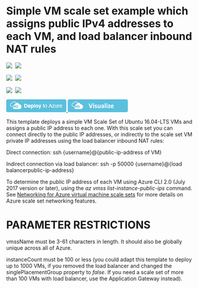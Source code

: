 # Simple VM scale set example which assigns public IPv4 addresses to each VM, and load balancer inbound NAT rules

<IMG SRC="https://azbotstorage.blob.core.windows.net/badges/201-vmss-public-ip-linux/PublicLastTestDate.svg" />&nbsp;
<IMG SRC="https://azbotstorage.blob.core.windows.net/badges/201-vmss-public-ip-linux/PublicDeployment.svg" />&nbsp;

<IMG SRC="https://azbotstorage.blob.core.windows.net/badges/201-vmss-public-ip-linux/FairfaxLastTestDate.svg" />&nbsp;
<IMG SRC="https://azbotstorage.blob.core.windows.net/badges/201-vmss-public-ip-linux/FairfaxDeployment.svg" />&nbsp;

<IMG SRC="https://azbotstorage.blob.core.windows.net/badges/201-vmss-public-ip-linux/BestPracticeResult.svg" />&nbsp;
<IMG SRC="https://azbotstorage.blob.core.windows.net/badges/201-vmss-public-ip-linux/CredScanResult.svg" />&nbsp;

<a href="https://portal.azure.com/#create/Microsoft.Template/uri/https%3A%2F%2Fraw.githubusercontent.com%2FAzure%2Fazure-quickstart-templates%2Fmaster%2F201-vmss-public-ip-linux%2Fazuredeploy.json" target="_blank">
    <img src="https://raw.githubusercontent.com/Azure/azure-quickstart-templates/master/1-CONTRIBUTION-GUIDE/images/deploytoazure.png"/>
</a>
<a href="http://armviz.io/#/?load=https%3A%2F%2Fraw.githubusercontent.com%2FAzure%2Fazure-quickstart-templates%2Fmaster%2F201-vmss-public-ip-linux%2Fazuredeploy.json" target="_blank">
    <img src="https://raw.githubusercontent.com/Azure/azure-quickstart-templates/master/1-CONTRIBUTION-GUIDE/images/visualizebutton.png"/>
</a>

This template deploys a simple VM Scale Set of Ubuntu 16.04-LTS VMs and assigns a public IP address to each one. With this scale set you can connect directly to the public IP addresses, or indirectly to the scale set VM private IP addresses using the load balancer inbound NAT rules:

Direct connection: ssh {username}@{public-ip-address of VM}

Indirect connection via load balancer: ssh -p 50000 {username}@{load balancerpublic-ip-address}

To determine the public IP address of each VM using Azure CLI 2.0 (July 2017 version or later), using the _az vmss list-instance-public-ips_ command. See [Networking for Azure virtual machine scale sets](https://docs.microsoft.com/en-us/azure/virtual-machine-scale-sets/virtual-machine-scale-sets-networking) for more details on Azure scale set networking features.


PARAMETER RESTRICTIONS
======================

vmssName must be 3-61 characters in length. It should also be globally unique across all of Azure. 

instanceCount must be 100 or less (you could adapt this template to deploy up to 1000 VMs, if you removed the load balancer and changed the singlePlacementGroup property to _false_. If you need a scale set of more than 100 VMs with load balancer, use the Application Gateway instead).
